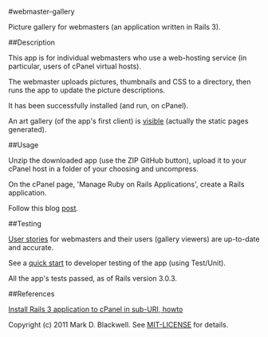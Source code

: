 #webmaster-gallery

Picture gallery for webmasters (an application written in Rails 3).

##Description

This app is for individual webmasters who use a web-hosting service (in particular, users of cPanel virtual hosts).

The webmaster uploads pictures, thumbnails and CSS to a directory, then runs the app to update the picture descriptions.

It has been successfully installed (and run, on cPanel).

An art gallery (of the app's first client) is [visible](http://www.meganamoss.com/webmas-gallery/) (actually the static pages generated).

##Usage

Unzip the downloaded app (use the ZIP GitHub button), upload it to your cPanel host in a folder of your choosing and uncompress.

On the cPanel page, 'Manage Ruby on Rails Applications', create a Rails application.

Follow this blog [post](http://markdblackwell.blogspot.com/2011/03/install-rails-3-application-to-cpanel_23.html).

##Testing

[User stories](test/stories.txt) for webmasters and their users (gallery viewers) are up-to-date and accurate.

See a [quick start](test/quick-start.txt) to developer testing of the app (using Test/Unit).

All the app's tests passed, as of Rails version 3.0.3.

##References

[Install Rails 3 application to cPanel in sub-URI, howto](http://markdblackwell.blogspot.com/2011/03/install-rails-3-application-to-cpanel_23.html)

Copyright (c) 2011 Mark D. Blackwell. See [MIT-LICENSE](MIT-LICENSE) for details.
